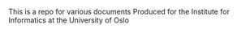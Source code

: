 This is a repo for various documents Produced for the Institute for Informatics at the University of Oslo